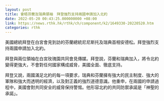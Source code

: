 ```yaml
---
layout: post
title: 會晤芬蘭及瑞典領袖　拜登強烈支持兩國申請加入北約
date: 2022-05-20 00:43:25.000000000 +08:00
link: https://news.rthk.hk/rthk/ch/component/k2/1649330-20220520.htm
categories: rthk
---
```


美國總統拜登在白宮會見到訪的芬蘭總統尼尼斯托及瑞典首相安德松。拜登強烈支持兩國申請加入北約。

拜登與兩位領袖在白宮玫瑰園共同會見傳媒。拜登說，芬蘭和瑞典加入，將令北約變得更強大，不會對任何國家構成威脅，美國全面、徹底支持。

拜登又說，兩國滿足北約的每一項要求，瑞典和芬蘭擁有強大的民主制度、強大的軍隊和強大而透明的經濟，以及對正義的強烈道德意識。他重申，在兩國的申請過程中，美國會對共同安全的威脅保持警惕。他形容北約的共同防禦承諾是「神聖的承諾」。
